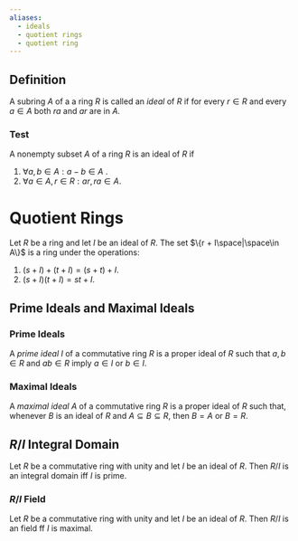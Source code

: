 ```yaml
---
aliases:
  - ideals
  - quotient rings
  - quotient ring
---
```

## Definition
A subring $A$ of a a ring $R$ is called an _ideal_ of $R$ if for every $r \in R$ and every $a \in A$ both $ra$ and $ar$ are in $A$.

### Test
A nonempty subset $A$ of a ring $R$ is an ideal of $R$ if
1. $\forall a,b \in A: a - b\in A$ .
2. $\forall a\in A, r\in R: ar, ra \in A$.


# Quotient Rings

Let $R$ be a ring and let $I$ be an ideal of $R$. The set $\{r + I\space|\space\in A\}$ is a ring under the operations:
1. $(s+I) + (t+I) = (s+t) + I$.
2. $(s+I)(t+I) = st + I$.


## Prime Ideals and Maximal Ideals
### Prime Ideals
A _prime ideal_ $I$ of a commutative ring $R$ is a proper ideal of $R$ such that $a, b \in R$ and $ab\in R$ imply $a \in I$ or $b\in I$.
### Maximal Ideals
A _maximal ideal_ $A$ of a commutative ring $R$ is a proper ideal of $R$ such that, whenever $B$ is an ideal of $R$ and $A \subseteq B \subseteq R$, then $B = A$ or $B = R$.

## $R/I$ Integral Domain
Let $R$ be a commutative ring with unity and let $I$ be an ideal of $R$. Then $R/I$ is an integral domain iff $I$ is prime.

### $R/I$ Field

Let $R$ be a commutative ring with unity and let $I$ be an ideal of $R$. Then $R/I$ is an field ff $I$ is maximal.